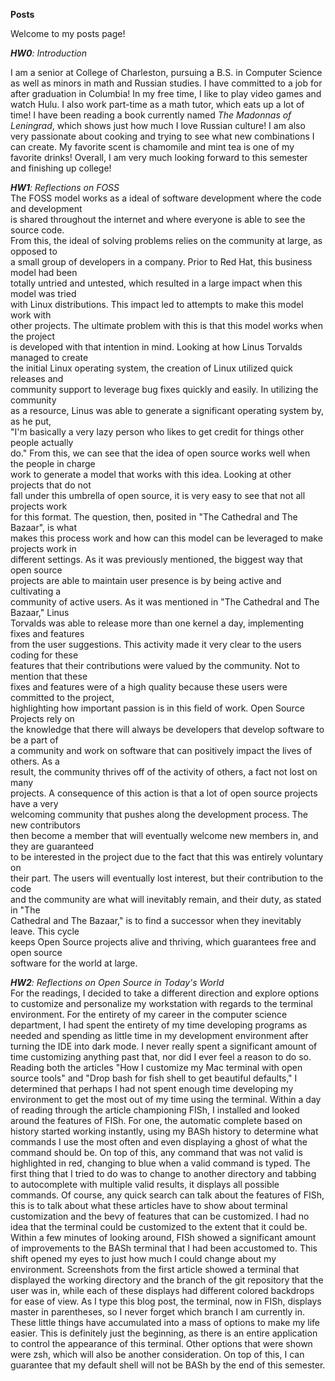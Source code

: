 **Posts**

Welcome to my posts page!

_**HW0**: Introduction_

I am a senior at College of Charleston, pursuing a B.S. in Computer Science
as well as minors in math and Russian studies. I have committed to a job
for after graduation in Columbia! In my free time, I like to play video 
games and watch Hulu. I also work part-time as a math tutor, which eats up 
a lot of time! I have been reading a book currently named _The Madonnas of
Leningrad_, which shows just how much I love Russian culture! I am also
very passionate about cooking and trying to see what new combinations I can
create. My favorite scent is chamomile and mint tea is one of my favorite 
drinks! Overall, I am very much looking forward to this semester and 
finishing up college!  

_**HW1**: Reflections on FOSS_  
The FOSS model works as a ideal of software development where the code and development  
is shared throughout the internet and where everyone is able to see the source code.  
From this, the ideal of solving problems relies on the community at large, as opposed to  
a small group of developers in a company. Prior to Red Hat, this business model had been  
totally untried and untested, which resulted in a large impact when this model was tried  
with Linux distributions. This impact led to attempts to make this model work with  
other projects. The ultimate problem with this is that this model works when the project  
is developed with that intention in mind. Looking at how Linus Torvalds managed to create  
the initial Linux operating system, the creation of Linux utilized quick releases and  
community support to leverage bug fixes quickly and easily. In utilizing the community  
as a resource, Linus was able to generate a significant operating system by, as he put,  
"I'm basically a very lazy person who likes to get credit for things other people actually  
do." From this, we can see that the idea of open source works well when the people in charge  
work to generate a model that works with this idea. Looking at other projects that do not  
fall under this umbrella of open source, it is very easy to see that not all projects work  
for this format. The question, then, posited in "The Cathedral and The Bazaar", is what  
makes this process work and how can this model can be leveraged to make projects work in  
different settings. As it was previously mentioned, the biggest way that open source  
projects are able to maintain user presence is by being active and cultivating a  
community of active users. As it was mentioned in "The Cathedral and The Bazaar," Linus  
Torvalds was able to release more than one kernel a day, implementing fixes and features  
from the user suggestions. This activity made it very clear to the users coding for these  
features that their contributions were valued by the community. Not to mention that these  
fixes and features were of a high quality because these users were committed to the project,  
highlighting how important passion is in this field of work. Open Source Projects rely on  
the knowledge that there will always be developers that develop software to be a part of  
a community and work on software that can positively impact the lives of others. As a  
result, the community thrives off of the activity of others, a fact not lost on many  
projects. A consequence of this action is that a lot of open source projects have a very  
welcoming community that pushes along the development process. The new contributors  
then become a member that will eventually welcome new members in, and they are guaranteed  
to be interested in the project due to the fact that this was entirely voluntary on  
their part. The users will eventually lost interest, but their contribution to the code  
and the community are what will inevitably remain, and their duty, as stated in "The  
Cathedral and The Bazaar," is to find a successor when they inevitably leave. This cycle  
keeps Open Source projects alive and thriving, which guarantees free and open source  
software for the world at large.  

_**HW2**: Reflections on Open Source in Today's World_  
For the readings, I decided to take a different direction and explore options to customize and personalize my 
workstation with regards to the terminal environment. For the entirety of my career in the computer science 
department, I had spent the entirety of my time developing programs as needed and spending as little time 
in my development environment after turning the IDE into dark mode. I never really spent a significant amount of time 
customizing anything past that, nor did I ever feel a reason to do so. Reading both the articles "How I customize 
my Mac terminal with open source tools" and "Drop bash for fish shell to get beautiful defaults," I determined that 
perhaps I had not spent enough time developing my environment to get the most out of my time using the terminal. 
Within a day of reading through the article championing FISh, I installed and looked around the features of FISh. 
For one, the automatic complete based on history started working instantly, using my BASh history to determine 
what commands I use the most often and even displaying a ghost of what the command should be. On top of this, any command 
that was not valid is highlighted in red, changing to blue when a valid command is typed. The first thing that I tried 
to do was to change to another directory and tabbing to autocomplete with multiple valid results, it displays all 
possible commands. Of course, any quick search can talk about the features of FISh, this is to talk about what 
these articles have to show about terminal customization and the bevy of features that can be customized. I had no 
idea that the terminal could be customized to the extent that it could be. Within a few minutes of looking around, 
FISh showed a significant amount of improvements to the BASh terminal that I had been accustomed to. This shift 
opened my eyes to just how much I could change about my environment. Screenshots from the first article showed a 
terminal that displayed the working directory and the branch of the git repository that the user was in, while 
each of these displays had different colored backdrops for ease of view. As I type this blog post, the terminal, 
now in FISh, displays master in parentheses, so I never forget which branch I am currently in. These little things 
have accumulated into a mass of options to make my life easier. This is definitely just the beginning, as there is an 
entire application to control the appearance of this terminal. Other options that were shown were zsh, which will 
also be another consideration. On top of this, I can guarantee that my default shell will not be BASh by the end of 
this semester.
